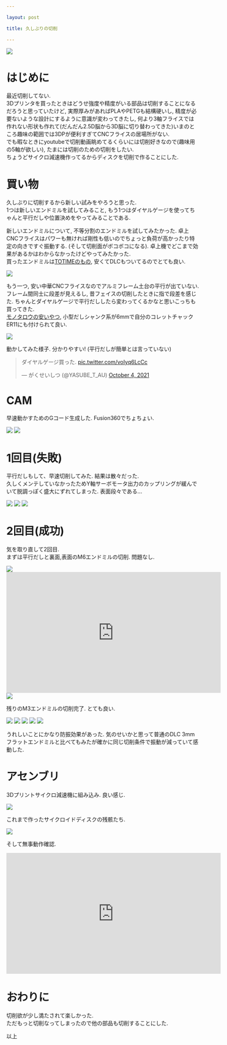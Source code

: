 ```yaml
---

layout: post

title: 久しぶりの切削

---
```


<img src="https://raw.githubusercontent.com/gakuseishitsu/gakuseishitsu.github.io/master/images/211008_milling/M1.jpg">

# はじめに
最近切削してない.  
3Dプリンタを買ったときはどうせ強度や精度がいる部品は切削することになるだろうと思っていたけど, 実際厚みがあればPLAやPETGも結構硬いし, 精度が必要ないような設計にするように意識が変わってきたし, 何より3軸フライスでは作れない形状も作れて(だんだん2.5D脳から3D脳に切り替わってきた)いまのところ趣味の範囲では3DPが便利すぎてCNCフライスの居場所がない.  
でも暇なときにyoutubeで切削動画眺めてるくらいには切削好きなので(趣味用の5軸が欲しい), たまには切削のための切削をしたい.  
ちょうどサイクロ減速機作ってるからディスクを切削で作ることにした.  


# 買い物
久しぶりに切削するから新しい試みをやろうと思った.  
1つは新しいエンドミルを試してみること, もう1つはダイヤルゲージを使ってちゃんと平行だしや位置決めをやってみることである.  

新しいエンドミルについて, 不等分割のエンドミルを試してみたかった.  卓上CNCフライスはパワーも無ければ剛性も低いのでちょっと負荷が高かったり特定の向きですぐ振動する. (そして切削面がボコボコになる). 卓上機でどこまで効果があるかはわからなかったけどやってみたかった.  
買ったエンドミルは[TOTIMEのもの](https://totimeweb.com/products/list?category_id=2025&material_1=&material_2=&material_3=&material_4=&material_5=&material_6=&material_7=&material_8=&material_9=&material_10=&specifications_101=&specifications_102=&specifications_103=&specifications_104=&specifications_105=&specifications_106=&specifications_107=&specifications_108=&specifications_105_over=&specifications_105_under=&specifications_106_over=&specifications_106_under=&specifications_715=&specifications_716=&specifications_717=&specifications_718=&specifications_719=&specifications_720=&specifications_721=&specifications_732=&material=%E3%82%B9%E3%82%AF%E3%82%A8%E3%82%A2&maker=TOTIME), 安くてDLCもついてるのでとても良い. 

<img src="https://raw.githubusercontent.com/gakuseishitsu/gakuseishitsu.github.io/master/images/211008_milling/M2.jpg">

もう一つ, 安い中華CNCフライスなのでアルミフレーム土台の平行が出ていない. フレーム間同士に段差が見えるし, 昔フェイスの切削したときに指で段差を感じた. 
ちゃんとダイヤルゲージで平行だししたら変わってくるかなと思いこっちも買ってきた.  
[モノタロウの安いやつ](https://www.monotaro.com/g/00030047/?t.q=%E3%83%94%E3%83%83%E3%82%AF%E3%83%86%E3%82%B9%E3%82%BF%E3%83%BC), 小型だしシャンク系が6mmで自分のコレットチャックER11にも付けられて良い.  

<img src="https://raw.githubusercontent.com/gakuseishitsu/gakuseishitsu.github.io/master/images/211008_milling/M3.jpg">

動かしてみた様子. 分かりやすい! (平行だしが簡単とは言っていない)

<blockquote class="twitter-tweet"><p lang="ja" dir="ltr">ダイヤルゲージ買った. <a href="https://t.co/voIyq6LcCc">pic.twitter.com/voIyq6LcCc</a></p>&mdash; がくせいしつ (@YASUBE_T_AU) <a href="https://twitter.com/YASUBE_T_AU/status/1444938404433563655?ref_src=twsrc%5Etfw">October 4, 2021</a></blockquote> <script async src="https://platform.twitter.com/widgets.js" charset="utf-8"></script>


# CAM
早速動かすためのGコード生成した. Fusion360でちょちょい.  

<img src="https://raw.githubusercontent.com/gakuseishitsu/gakuseishitsu.github.io/master/images/211008_milling/M11.png">

<img src="https://raw.githubusercontent.com/gakuseishitsu/gakuseishitsu.github.io/master/images/211008_milling/M12.png">

# 1回目(失敗)
平行だしもして、早速切削してみた.  結果は散々だった.  
久しくメンテしていなかったためY軸サーボモータ出力のカップリングが緩んでいて脱調っぽく盛大にずれてしまった. 表面段々である...

<img src="https://raw.githubusercontent.com/gakuseishitsu/gakuseishitsu.github.io/master/images/211008_milling/M4.jpg">

<img src="https://raw.githubusercontent.com/gakuseishitsu/gakuseishitsu.github.io/master/images/211008_milling/M5.jpg">

<img src="https://raw.githubusercontent.com/gakuseishitsu/gakuseishitsu.github.io/master/images/211008_milling/M6.jpg">

# 2回目(成功)
気を取り直して2回目.  
まずは平行だしと裏面,表面のM6エンドミルの切削.  問題なし.  

<img src="https://raw.githubusercontent.com/gakuseishitsu/gakuseishitsu.github.io/master/images/211008_milling/M7.jpg">

<iframe width="560" height="315" src="https://www.youtube.com/embed/jw5hfpRSaIE" title="YouTube video player" frameborder="0" allow="accelerometer; autoplay; clipboard-write; encrypted-media; gyroscope; picture-in-picture" allowfullscreen></iframe>


<img src="https://raw.githubusercontent.com/gakuseishitsu/gakuseishitsu.github.io/master/images/211008_milling/M9.jpg">

残りのM3エンドミルの切削完了. とても良い. 

<img src="https://raw.githubusercontent.com/gakuseishitsu/gakuseishitsu.github.io/master/images/211008_milling/M13.jpg">

<img src="https://raw.githubusercontent.com/gakuseishitsu/gakuseishitsu.github.io/master/images/211008_milling/M14.jpg">

<img src="https://raw.githubusercontent.com/gakuseishitsu/gakuseishitsu.github.io/master/images/211008_milling/M15.jpg">

<img src="https://raw.githubusercontent.com/gakuseishitsu/gakuseishitsu.github.io/master/images/211008_milling/M16.jpg">

<img src="https://raw.githubusercontent.com/gakuseishitsu/gakuseishitsu.github.io/master/images/211008_milling/M17.jpg">

うれしいことにかなり防振効果があった. 気のせいかと思って普通のDLC 3mmフラットエンドミルと比べてもみたが確かに同じ切削条件で振動が減っていて感動した.  

# アセンブリ
3Dプリントサイクロ減速機に組み込み. 良い感じ.  

<img src="https://raw.githubusercontent.com/gakuseishitsu/gakuseishitsu.github.io/master/images/211008_milling/M19.jpg">

これまで作ったサイクロイドディスクの残骸たち.  

<img src="https://raw.githubusercontent.com/gakuseishitsu/gakuseishitsu.github.io/master/images/211008_milling/M18.jpg">

そして無事動作確認. 

<iframe width="560" height="315" src="https://www.youtube.com/embed/Oh4IfNAOCwg" title="YouTube video player" frameborder="0" allow="accelerometer; autoplay; clipboard-write; encrypted-media; gyroscope; picture-in-picture" allowfullscreen></iframe>

# おわりに
切削欲が少し満たされて楽しかった.  
ただもっと切削なってしまったので他の部品も切削することにした.  

以上  